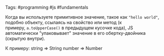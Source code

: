 Tags: #programming #js #fundamentals 

Когда вы используете примитивное значение, такое как `"hello world"`, подобно объекту, ссылаясь на свойство или метод (к примеру, `a.toUpperCase()` в предыдущем кусочке кода), JS автоматически "упаковывает" значение в его обертку-двойника (скрытую внутри).

К примеру:
string => String
number => Number
